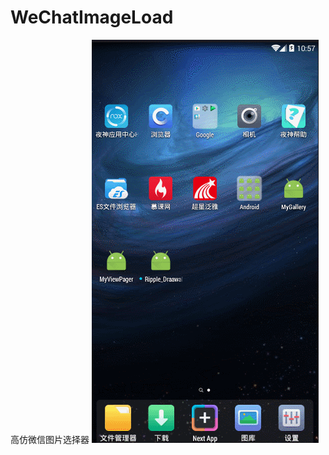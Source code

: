 # WeChatImageLoad
高仿微信图片选择器
![Image text](https://github.com/pengguanming/WeChatImageLoad/blob/master/GIF.gif)

